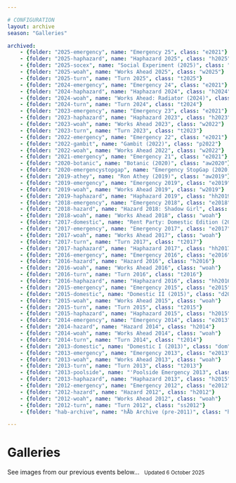```yaml
---

# CONFIGURATION
layout: archive
season: "Galleries"

archived:
    - {folder: "2025-emergency", name: "Emergency 25", class: "e2021"}
    - {folder: "2025-haphazard", name: "Haphazard 2025", class: "h2025"}
    - {folder: "2025-socex", name: "Social Experiment (2025)", class: "se2025"}
    - {folder: "2025-woah", name: "Works Ahead 2025", class: "w2025"}
    - {folder: "2025-turn", name: "Turn 2025", class: "t2025"}
    - {folder: "2024-emergency", name: "Emergency 24", class: "e2021"}
    - {folder: "2024-haphazard", name: "Haphazard 2024", class: "h2024"}
    - {folder: "2024-woah", name: "Works Ahead: Radiator (2024)", class: "w2024"}
    - {folder: "2024-turn", name: "Turn 2024", class: "t2024"}
    - {folder: "2023-emergency", name: "Emergency 23", class: "e2021"}
    - {folder: "2023-haphazard", name: "Haphazard 2023", class: "h2023"}
    - {folder: "2023-woah", name: "Works Ahead 2023", class: "w2022"}
    - {folder: "2023-turn", name: "Turn 2023", class: "t2023"}
    - {folder: "2022-emergency", name: "Emergency 22", class: "e2021"}
    - {folder: "2022-gambit", name: "Gambit (2022)", class: "p2022"}
    - {folder: "2022-woah", name: "Works Ahead 2022", class: "w2022"}
    - {folder: "2021-emergency", name: "Emergency 21", class: "e2021"}
    - {folder: "2020-botanic", name: "Botanic (2020)", class: "aw2020"}
    - {folder: "2020-emergencystopgap", name: "Emergency StopGap (2020)", class: "esg2020"}
    - {folder: "2019-athey", name: "Ron Athey (2019)", class: "aw2019"}
    - {folder: "2019-emergency", name: "Emergency 2019", class: "e2019"}
    - {folder: "2019-woah", name: "Works Ahead 2019", class: "w2019"}
    - {folder: "2019-haphazard", name: "Haphazard 2019", class: "hh2019"}
    - {folder: "2018-emergency", name: "Emergency 2018", class: "e2018"}
    - {folder: "2018-hazard", name: "Hazard 2018: Shadow Girl", class: "h2018"}
    - {folder: "2018-woah", name: "Works Ahead 2018", class: "woah"}
    - {folder: "2017-domestic", name: "Rent Party: Domestic Edition (2017)", class: "d2015"}
    - {folder: "2017-emergency", name: "Emergency 2017", class: "e2017"}
    - {folder: "2017-woah", name: "Works Ahead 2017", class: "woah"}
    - {folder: "2017-turn", name: "Turn 2017", class: "t2017"}
    - {folder: "2017-haphazard", name: "Haphazard 2017", class: "hh2017"}
    - {folder: "2016-emergency", name: "Emergency 2016", class: "e2016"}
    - {folder: "2016-hazard", name: "Hazard 2016", class: "h2016"}
    - {folder: "2016-woah", name: "Works Ahead 2016", class: "woah"}
    - {folder: "2016-turn", name: "Turn 2016", class: "t2016"}
    - {folder: "2016-haphazard", name: "Haphazard 2016", class: "hh2016"}
    - {folder: "2015-emergency", name: "Emergency 2015", class: "e2015"}
    - {folder: "2015-domestic", name: "Domestic II (2015)", class: "d2015"}
    - {folder: "2015-woah", name: "Works Ahead 2015", class: "woah"}
    - {folder: "2015-turn", name: "Turn 2015", class: "t2015"}
    - {folder: "2015-haphazard", name: "Haphazard 2015", class: "h2015"}
    - {folder: "2014-emergency", name: "Emergency 2014", class: "e2013"}
    - {folder: "2014-hazard", name: "Hazard 2014", class: "h2014"}
    - {folder: "2014-woah", name: "Works Ahead 2014", class: "woah"}
    - {folder: "2014-turn", name: "Turn 2014", class: "t2014"}
    - {folder: "2013-domestic", name: "Domestic I (2013)", class: "dom"}
    - {folder: "2013-emergency", name: "Emergency 2013", class: "e2013"}
    - {folder: "2013-woah", name: "Works Ahead 2013", class: "woah"}
    - {folder: "2013-turn", name: "Turn 2013", class: "t2013"}
    - {folder: "2013-poolside", name: "'Poolside Emergency 2013", class: "p2013"}
    - {folder: "2013-haphazard", name: "Haphazard 2013", class: "h2015"}
    - {folder: "2012-emergency", name: "Emergency 2012", class: "e2012"}
    - {folder: "2012-hazard", name: "Hazard 2012", class: "h2012"}
    - {folder: "2012-woah", name: "Works Ahead 2012", class: "woah"}
    - {folder: "2012-turn", name: "Turn 2012", class: "ss2012"}
    - {folder: "hab-archive", name: "hÅb Archive (pre-2011)", class: "hab"}

---
```


# Galleries     
See images from our previous events below…&ensp; <small>Updated 6 October 2025<small>
